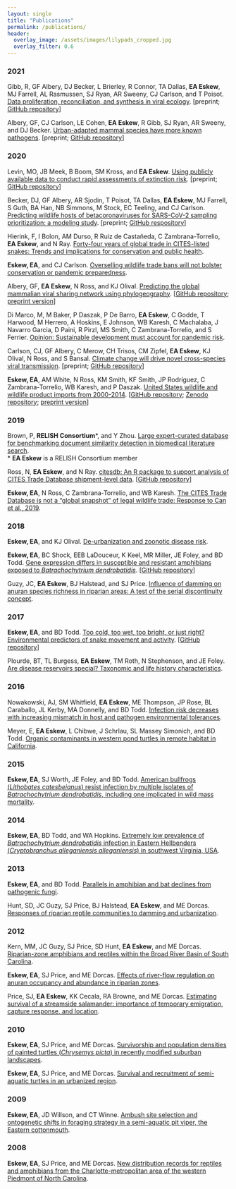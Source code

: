 ```yaml
---
layout: single
title: "Publications"
permalink: /publications/
header:
  overlay_image: /assets/images/lilypads_cropped.jpg
  overlay_filter: 0.6
---
```


### 2021

Gibb, R, GF Albery, DJ Becker, L Brierley, R Connor, TA Dallas, **EA Eskew**, MJ Farrell, AL Rasmussen, SJ Ryan, AR Sweeny, CJ Carlson, and T Poisot. [Data proliferation, reconciliation, and synthesis in viral ecology](https://doi.org/10.1101/2021.01.14.426572). [preprint; [GitHub repository](https://github.com/viralemergence/reconciliation)]

Albery, GF, CJ Carlson, LE Cohen, **EA Eskew**, R Gibb, SJ Ryan, AR Sweeny, and DJ Becker. [Urban-adapted mammal species have more known pathogens](https://doi.org/10.1101/2021.01.02.425084). [preprint; [GitHub repository](https://github.com/gfalbery/UrbanOutputters)]

### 2020

Levin, MO, JB Meek, B Boom, SM Kross, and **EA Eskew**. [Using publicly available data to conduct rapid assessments of extinction risk](https://doi.org/10.1101/2020.12.14.413906). [preprint; [GitHub repository](https://github.com/eveskew/plant_rapid_assessment)]

Becker, DJ, GF Albery, AR Sjodin, T Poisot, TA Dallas, **EA Eskew**, MJ Farrell, S Guth, BA Han, NB Simmons, M Stock, EC Teeling, and CJ Carlson. [Predicting wildlife hosts of betacoronaviruses for SARS-CoV-2 sampling prioritization: a modeling study](https://doi.org/10.1101/2020.05.22.111344). [preprint; [GitHub respository](https://github.com/viralemergence/Fresnel)]

Hierink, F, I Bolon, AM Durso, R Ruiz de Castañeda, C Zambrana-Torrelio, **EA Eskew**, and N Ray. [Forty-four years of global trade in CITES-listed snakes: Trends and implications for conservation and public health](/assets/docs/Hierink_etal_2020.pdf).

**Eskew, EA**, and CJ Carlson. [Overselling wildlife trade bans will not bolster conservation or pandemic preparedness](/assets/docs/Eskew_and_Carlson_2020.pdf).

Albery, GF, **EA Eskew**, N Ross, and KJ Olival. [Predicting the global mammalian viral sharing network using phylogeography](/assets/docs/Albery_etal_2020.pdf). [[GitHub repository](https://github.com/gfalbery/ViralSharingPhylogeography); [preprint version](https://doi.org/10.1101/732255)]

Di Marco, M, M Baker, P Daszak, P De Barro, **EA Eskew**, C Godde, T Harwood, M Herrero, A Hoskins, E Johnson, WB Karesh, C Machalaba, J Navarro Garcia, D Paini, R Pirzl, MS Smith, C Zambrana-Torrelio, and S Ferrier. [Opinion: Sustainable development must account for pandemic risk](/assets/docs/DiMarco_etal_2020.pdf).

Carlson, CJ, GF Albery, C Merow, CH Trisos, CM Zipfel, **EA Eskew**, KJ Olival, N Ross, and S Bansal. [Climate change will drive novel cross-species viral transmission](https://doi.org/10.1101/2020.01.24.918755). [preprint; [GitHub repository](https://github.com/cjcarlson/iceberg)]

**Eskew, EA**, AM White, N Ross, KM Smith, KF Smith, JP Rodríguez, C Zambrana-Torrelio, WB Karesh, and P Daszak. [United States wildlife and wildlife product imports from 2000-2014](/assets/docs/Eskew_etal_2020_Scientific_Data.pdf). [[GitHub repository](https://github.com/ecohealthalliance/lemis); [Zenodo repository](https://doi.org/10.5281/zenodo.3565869); [preprint version](https://doi.org/10.1101/780197)]

### 2019

Brown, P, **RELISH Consortium**\*, and Y Zhou. [Large expert-curated database for benchmarking document similarity detection in biomedical literature search](/assets/docs/Brown_etal_2019.pdf).  
\* **EA Eskew** is a RELISH Consortium member

Ross, N, **EA Eskew**, and N Ray. [citesdb: An R package to support analysis of CITES Trade Database shipment-level data](/assets/docs/Ross_etal_2019.pdf). [[GitHub repository](https://github.com/ropensci/citesdb)]

**Eskew, EA**, N Ross, C Zambrana-Torrelio, and WB Karesh. [The CITES Trade Database is not a “global snapshot” of legal wildlife trade: Response to Can et al., 2019](/assets/docs/Eskew_etal_2019.pdf).

### 2018

**Eskew, EA**, and KJ Olival. [De-urbanization and zoonotic disease risk](/assets/docs/Eskew_and_Olival_2018.pdf).

**Eskew, EA**, BC Shock, EEB LaDouceur, K Keel, MR Miller, JE Foley, and BD Todd. [Gene expression differs in susceptible and resistant amphibians exposed to *Batrachochytrium dendrobatidis*](/assets/docs/Eskew_etal_2018.pdf). [[GitHub repository](https://github.com/eveskew/frog_chytrid_transcriptomics)]

Guzy, JC, **EA Eskew**, BJ Halstead, and SJ Price. [Influence of damming on anuran species richness in riparian areas: A test of the serial discontinuity concept](/assets/docs/Guzy_etal_2018.pdf).

### 2017

**Eskew, EA**, and BD Todd. [Too cold, too wet, too bright, or just right? Environmental predictors of snake movement and activity](/assets/docs/Eskew_and_Todd_2017.pdf). [[GitHub repository](https://github.com/eveskew/bayesian_snake_movement)]

Plourde, BT, TL Burgess, **EA Eskew**, TM Roth, N Stephenson, and JE Foley. [Are disease reservoirs special? Taxonomic and life history characteristics](/assets/docs/Plourde_etal_2017.pdf).

### 2016

Nowakowski, AJ, SM Whitfield, **EA Eskew**, ME Thompson, JP Rose, BL Caraballo, JL Kerby, MA Donnelly, and BD Todd. [Infection risk decreases with increasing mismatch in host and pathogen environmental tolerances](/assets/docs/Nowakowski_etal_2016.pdf).

Meyer, E, **EA Eskew**, L Chibwe, J Schrlau, SL Massey Simonich, and BD Todd. [Organic contaminants in western pond turtles in remote habitat in California](/assets/docs/Meyer_etal_2016.pdf).

### 2015

**Eskew, EA**, SJ Worth, JE Foley, and BD Todd. [American bullfrogs (*Lithobates catesbeianus*) resist infection by multiple isolates of *Batrachochytrium dendrobatidis*, including one implicated in wild mass mortality](/assets/docs/Eskew_etal_2015.pdf).

### 2014

**Eskew, EA**, BD Todd, and WA Hopkins. [Extremely low prevalence of *Batrachochytrium dendrobatidis* infection in Eastern Hellbenders (*Cryptobranchus alleganiensis alleganiensis*) in southwest Virginia, USA](/assets/docs/Eskew_etal_2014.pdf).

### 2013

**Eskew, EA**, and BD Todd. [Parallels in amphibian and bat declines from pathogenic fungi](/assets/docs/Eskew_and_Todd_2013.pdf).

Hunt, SD, JC Guzy, SJ Price, BJ Halstead, **EA Eskew**, and ME Dorcas. [Responses of riparian reptile communities to damming and urbanization](/assets/docs/Hunt_etal_2013.pdf).

### 2012

Kern, MM, JC Guzy, SJ Price, SD Hunt, **EA Eskew**, and ME Dorcas. [Riparian-zone amphibians and reptiles within the Broad River Basin of South Carolina](/assets/docs/Kern_etal_2012.pdf).

**Eskew, EA**, SJ Price, and ME Dorcas. [Effects of river-flow regulation on anuran occupancy and abundance in riparian zones](/assets/docs/Eskew_etal_2012.pdf).

Price, SJ, **EA Eskew**, KK Cecala, RA Browne, and ME Dorcas. [Estimating survival of a streamside salamander: importance of temporary emigration, capture response, and location](/assets/docs/Price_etal_2012.pdf).

### 2010

**Eskew, EA**, SJ Price, and ME Dorcas. [Survivorship and population densities of painted turtles (*Chrysemys picta*) in recently modified suburban landscapes](/assets/docs/Eskew_etal_2010b.pdf).

**Eskew, EA**, SJ Price, and ME Dorcas. [Survival and recruitment of semi-aquatic turtles in an urbanized region](/assets/docs/Eskew_etal_2010a.pdf).

### 2009

**Eskew, EA**, JD Willson, and CT Winne. [Ambush site selection and ontogenetic shifts in foraging strategy in a semi-aquatic pit viper, the Eastern cottonmouth](/assets/docs/Eskew_etal_2009.pdf). 

### 2008

**Eskew, EA**, SJ Price, and ME Dorcas. [New distribution records for reptiles and amphibians from the Charlotte-metropolitan area of the western Piedmont of North Carolina](/assets/docs/Eskew_etal_2008.pdf).
